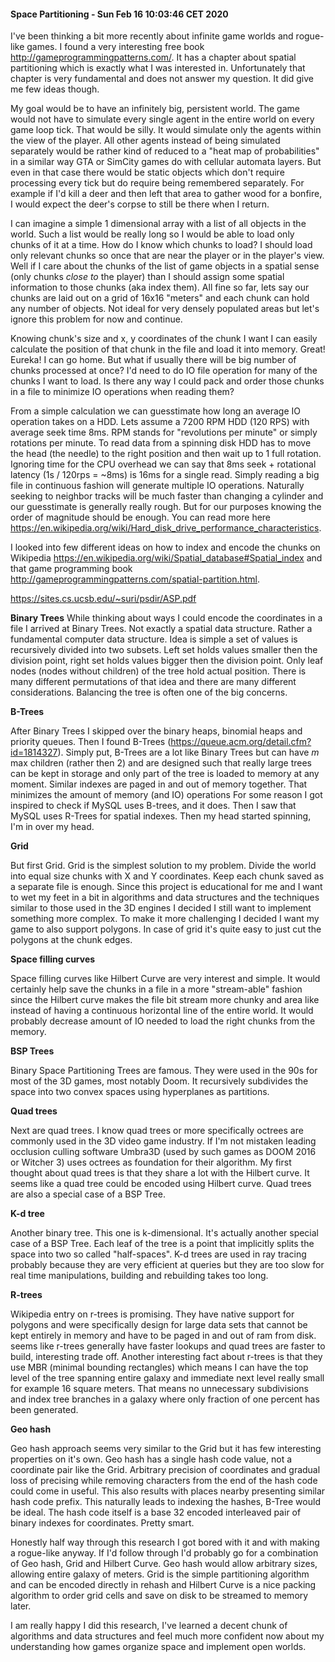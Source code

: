 #### Space Partitioning - Sun Feb 16 10:03:46 CET 2020

I've been thinking a bit more recently about infinite game worlds and rogue-like games. I found a very interesting free book http://gameprogrammingpatterns.com/. It has a chapter about spatial partitioning which is exactly what I was interested in. Unfortunately that chapter is very fundamental and does not answer my question. It did give me few ideas though.

My goal would be to have an infinitely big, persistent world. The game would not have to simulate every single agent in the entire world on every game loop tick. That would be silly. It would simulate only the agents within the view of the player. All other agents instead of being simulated separately would be rather kind of reduced to a "heat map of probabilities" in a similar way GTA or SimCity games do with cellular automata layers. But even in that case there would be static objects which don't require processing every tick but do require being remembered separately. For example if I'd kill a deer and then left that area to gather wood for a bonfire, I would expect the deer's corpse to still be there when I return.

I can imagine a simple 1 dimensional array with a list of all objects in the world. Such a list would be really long so I would be able to load only chunks of it at a time. How do I know which chunks to load? I should load only relevant chunks so once that are near the player or in the player's view.  Well if I care about the chunks of the list of game objects in a spatial sense (only chunks _close to_ the player) than I should assign some spatial information to those chunks (aka index them). All fine so far, lets say our chunks are laid out on a grid of 16x16 "meters" and each chunk can hold any number of objects. Not ideal for very densely populated areas but let's ignore this problem for now and continue.

Knowing chunk's size and x, y coordinates of the chunk I want I can easily calculate the position of that chunk in the file and load it into memory. Great! Eureka! I can go home. But what if usually there will be big number of chunks processed at once? I'd need to do IO file operation for many of the chunks I want to load. Is there any way I could pack and order those chunks in a file to minimize IO operations when reading them? 

From a simple calculation we can guesstimate how long an average IO operation takes on a HDD. Lets assume a 7200 RPM HDD (120 RPS) with average seek time 8ms. RPM stands for "revolutions per minute" or simply rotations per minute. To read data from a spinning disk HDD has to move the head (the needle) to the right position and then wait up to 1 full rotation. Ignoring time for the CPU overhead we can say that 8ms seek + rotational latency (1s / 120rps = ~8ms) is 16ms for a single read. Simply reading a big file in continuous fashion will generate multiple IO operations. Naturally seeking to neighbor tracks will be much faster than changing a cylinder and our guesstimate is generally really rough. But for our purposes knowing the order of magnitude should be enough. You can read more here https://en.wikipedia.org/wiki/Hard_disk_drive_performance_characteristics.

I looked into few different ideas on how to index and encode the chunks on Wikipedia https://en.wikipedia.org/wiki/Spatial_database#Spatial_index and that game programming book http://gameprogrammingpatterns.com/spatial-partition.html.

https://sites.cs.ucsb.edu/~suri/psdir/ASP.pdf

**Binary Trees**
While thinking about ways I could encode the coordinates in a file I arrived at Binary Trees. Not exactly a spatial data structure. Rather a fundamental computer data structure. Idea is simple a set of values is recursively divided into two subsets. Left set holds values smaller then the division point, right set holds values bigger then the division point. Only leaf nodes (nodes without children) of the tree hold actual position. There is many different permutations of that idea and there are many different considerations. Balancing the tree is often one of the big concerns.

**B-Trees**

After Binary Trees I skipped over the binary heaps, binomial heaps and priority queues. Then I found B-Trees (https://queue.acm.org/detail.cfm?id=1814327). Simply put, B-Trees are a lot like Binary Trees but can have _m_ max children (rather then 2) and are designed such that really large trees can be kept in storage and only part of the tree is loaded to memory at any moment. Similar indexes are paged in and out of memory together. That minimizes the amount of memory (and IO) operations For some reason I got inspired to check if MySQL uses B-trees, and it does. Then I saw that MySQL uses R-Trees for spatial indexes. Then my head started spinning, I'm in over my head.

**Grid**

But first Grid. Grid is the simplest solution to my problem. Divide the world into equal size chunks with X and Y coordinates. Keep each chunk saved as a separate file is enough. Since this project is educational for me and I want to wet my feet in a bit in algorithms and data structures and the techniques similar to those used in the 3D engines I decided I still want to implement something more complex. To make it more challenging I decided I want my game to also support polygons. In case of grid it's quite easy to just cut the polygons at the chunk edges.

**Space filling curves**

Space filling curves like Hilbert Curve are very interest and simple. It would certainly help save the chunks in a file in a more "stream-able" fashion since the Hilbert curve makes the file bit stream more chunky and area like instead of having a continuous horizontal line of the entire world. It would probably decrease amount of IO needed to load the right chunks from the memory.

**BSP Trees**

Binary Space Partitioning Trees are famous. They were used in the 90s for most of the 3D games, most notably Doom. It recursively subdivides the space into two convex spaces using hyperplanes as partitions.

**Quad trees**

Next are quad trees. I know quad trees or more specifically octrees are commonly used in the 3D video game industry. If I'm not mistaken leading occlusion culling software Umbra3D (used by such games as DOOM 2016 or Witcher 3) uses octrees as foundation for their algorithm. My first thought about quad trees is that they share a lot with the Hilbert curve. It seems like a quad tree could be encoded using Hilbert curve. Quad trees are also a special case of a BSP Tree.

**K-d tree**

Another binary tree. This one is k-dimensional. It's actually another special case of a BSP Tree. Each leaf of the tree is a point that implicitly splits the space into two so called "half-spaces". K-d trees are used in ray tracing probably because they are very efficient at queries but they are too slow for real time manipulations, building and rebuilding takes too long.

**R-trees**

Wikipedia entry on r-trees is promising. They have native support for polygons and were specifically design for large data sets that cannot be kept entirely in memory and have to be paged in and out of ram from disk. seems like r-trees generally have faster lookups and quad trees are faster to build, interesting trade off. Another interesting fact about r-trees is that they use MBR (minimal bounding rectangles) which means I can have the top level of the tree spanning entire galaxy and immediate next level really small for example 16 square meters. That means no unnecessary subdivisions and index tree branches in a galaxy where only fraction of one percent has been generated.

**Geo hash**

Geo hash approach seems very similar to the Grid but it has few interesting properties on it's own. Geo hash has a single hash code value, not a coordinate pair like the Grid. Arbitrary precision of coordinates and gradual loss of precising while removing characters from the end of the hash code could come in useful. This also results with places nearby presenting similar hash code prefix. This naturally leads to indexing the hashes, B-Tree would be ideal. The hash code itself is a base 32 encoded interleaved pair of binary indexes for coordinates. Pretty smart.

Honestly half way through this research I got bored with it and with making a rogue-like anyway. If I'd follow through I'd probably go for a combination of Geo hash, Grid and Hilbert Curve. Geo hash would allow arbitrary sizes, allowing entire galaxy of meters. Grid is the simple partitioning algorithm and can be encoded directly in rehash and Hilbert Curve is a nice packing algorithm to order grid cells and save on disk to be streamed to memory later.

I am really happy I did this research, I've learned a decent chunk of algorithms and data structures and feel much more confident now about my understanding how games organize space and implement open worlds.
